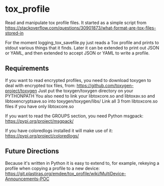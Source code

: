 # tox_profile

Read and manipulate tox profile files. It started as a simple script from
<https://stackoverflow.com/questions/30901873/what-format-are-tox-files-stored-in>

For the moment logging_tox_savefile.py just reads a Tox profile
and prints to stdout various things that it finds. Later it can
be extended to print out JSON or YAML, and then extended to
accept JSON or YAML to write a profile.

## Requirements

If you want to read encrypted profiles, you need to download
toxygen to deal with encrypted tox files, from:
<https://github.com/toxygen-project/toxygen>
Just put the toxygen/toxygen directory on your PYTHONPATH
You also need to link your libtoxcore.so and libtoxav.so
and libtoxencryptsave.so into toxygen/toxygen/libs/
Link all 3 from libtoxcore.so files if you have only libtoxcore.so

If you want to read the GROUPS section, you need Python msgpack:
<https://pypi.org/project/msgpack/>

If you have coloredlogs installed it will make use of it: 
<https://pypi.org/project/coloredlogs/>

## Future Directions

Because it's written in Python it is easy to extend to, for example,
rekeying a profile when copying a profile to a new device:
<https://git.plastiras.org/emdee/tox_profile/wiki/MultiDevice-Announcements-POC>

